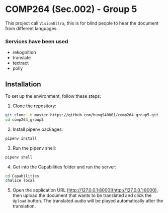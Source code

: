 # COMP264 (Sec.002) - Group 5

This project call `VisionUltra`, this is for blind people to hear the document from different languages.

### Services have been used

- rekognition
- translate
- textract
- polly

## Installation

To set up the environment, follow these steps:

1. Clone the repository:

```bash
git clone -b master https://github.com/hung940801/comp264_group5.git
cd comp264_group5
```

2. Install pipenv packages:

```bash
pipenv install
```

3. Run the pipenv shell:

```bash
pipenv shell
```

4. Get into the Capabilities folder and run the server:

```bash
cd Capabilities
chalice local
```

5. Open the application URL [http://127.0.0.1:8000](http://127.0.0.1:8000), then upload the document that wants to be translated and click the `Upload` button. The translated audio will be played automatically after the translation.